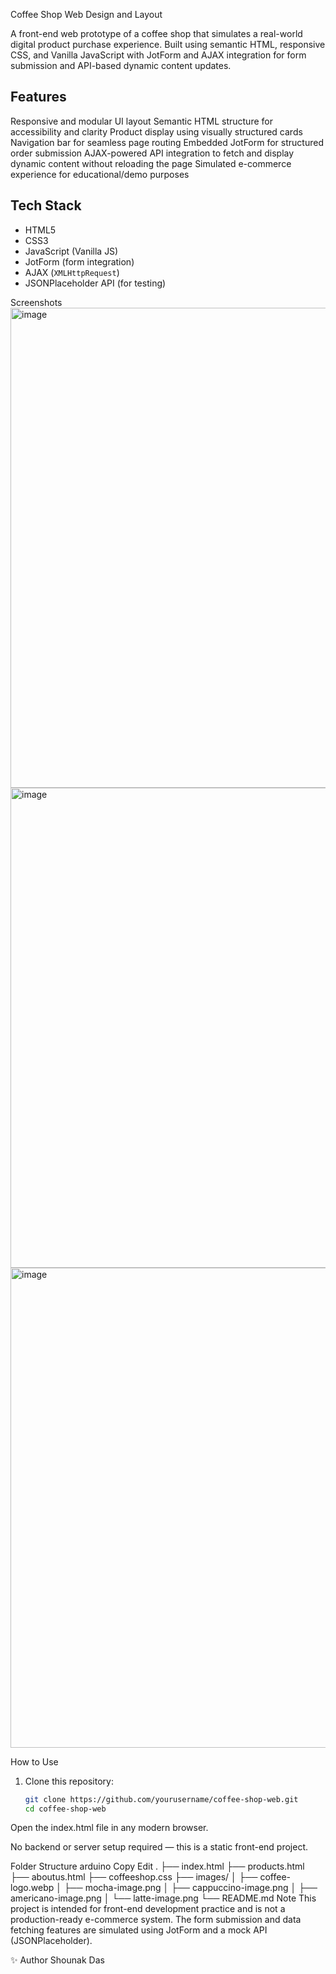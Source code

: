 Coffee Shop Web Design and Layout

A front-end web prototype of a coffee shop that simulates a real-world digital product purchase experience. Built using semantic HTML, responsive CSS, and Vanilla JavaScript with JotForm and AJAX integration for form submission and API-based dynamic content updates.

## Features

Responsive and modular UI layout
Semantic HTML structure for accessibility and clarity
Product display using visually structured cards
Navigation bar for seamless page routing
Embedded JotForm for structured order submission
AJAX-powered API integration to fetch and
display dynamic content without reloading the page
Simulated e-commerce experience for educational/demo purposes

## Tech Stack

- HTML5
- CSS3
- JavaScript (Vanilla JS)
- JotForm (form integration)
- AJAX (`XMLHttpRequest`)
- JSONPlaceholder API (for testing)

Screenshots
<img width="1366" height="768" alt="image" src="https://github.com/user-attachments/assets/0aab2151-5999-4907-baf6-bed3f656af52" />
<img width="1366" height="768" alt="image" src="https://github.com/user-attachments/assets/efeb0f00-85ee-42f8-8cdb-b5395f6cb088" />
<img width="1366" height="768" alt="image" src="https://github.com/user-attachments/assets/3f8a8e32-30c1-4272-81fb-62685418f979" />




How to Use

1. Clone this repository:
   ```bash
   git clone https://github.com/yourusername/coffee-shop-web.git
   cd coffee-shop-web
Open the index.html file in any modern browser.

No backend or server setup required — this is a static front-end project.

Folder Structure
arduino
Copy
Edit
.
├── index.html
├── products.html
├── aboutus.html
├── coffeeshop.css
├── images/
│   ├── coffee-logo.webp
│   ├── mocha-image.png
│   ├── cappuccino-image.png
│   ├── americano-image.png
│   └── latte-image.png
└── README.md
Note
This project is intended for front-end development practice and is not a production-ready e-commerce system. The form submission and data fetching features are simulated using JotForm and a mock API (JSONPlaceholder).

✨ Author
Shounak Das
